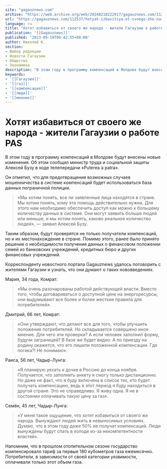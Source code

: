 ```yaml
---
site: "gagauznews.com"
archive: "https://web.archive.org/web/20240218222917/gagauznews.com/112537/hotyat-izbavitsya-ot-svoego-zhe-naroda-zhiteli-gagauzii-o-rabote-pas.html"
url: "https://gagauznews.com/112537/hotyat-izbavitsya-ot-svoego-zhe-naroda-zhiteli-gagauzii-o-rabote-pas.html"
language: ru
title: "Хотят избавиться от своего же народа - жители Гагаузии о работе PAS"
publication: '[[Gagauznews]]'
published: '2023-09-19T09:42:55+00:00'
author: Николай К.
section:
- Выбор редакции
- Новости Гагаузии
- Общество
- Экономика
description: "В этом году в программу компенсаций в Молдове будут внесены новые изменения. Об этом сообщил министр труда и социальной защиты Алексей Бузу в ходе телепередачи «Puterea a patra». Он отметил, что для предотвращения возможных случаев мошенничества в системе компенсаций будет использоваться база данных пограничной полиции. «Мы хотим понять, все ли заявленные лица находятся в стране. Мы хотим понять, кому эта помощь действительно нужна. Для этого нам необходимо обеспечить доступ как можно к большему количеству данных в системе. Они могут заявить больше людей или меньше, и мы хотим понять, каково реальное количество людей», — заявил Алексей Бузу. Таким образом, будут проверятся […]"
keywords:
- '[[Гагаузия]]'
- '[[газ]]'
- '[[компенсация]]'
- '[[люди]]'
- '[[мнение]]'
---
```


# Хотят избавиться от своего же народа - жители Гагаузии о работе PAS

В этом году в программу компенсаций в Молдове будут внесены новые изменения. Об этом сообщил министр труда и социальной защиты Алексей Бузу в ходе телепередачи «Puterea a patra».

Он отметил, что для предотвращения возможных случаев мошенничества в системе компенсаций будет использоваться база данных пограничной полиции.

> «Мы хотим понять, все ли заявленные лица находятся в стране. Мы хотим понять, кому эта помощь действительно нужна. Для этого нам необходимо обеспечить доступ как можно к большему количеству данных в системе. Они могут заявить больше людей или меньше, и мы хотим понять, каково реальное количество людей», — заявил Алексей Бузу.

Таким образом, будут проверятся не только получатели компенсаций, но и их местонахождение в стране. Помимо этого, ранее было принято решение о необходимости получения данных о финансовом положении семей из банковских учреждений, кредитных бюро и других финансовых учреждений.

Корреспонденту новостного портала Gagauznews удалось поговорить с жителями Гагаузии и узнать, что они думают о таких нововведениях.

Мария, 34 года, Комрат:

> «Мы очень разочарованы работой действующей власти. Вместо того, чтобы договариваться о доступной цене на энергоресурсы, они выдумывают все более и более жесткие правила для потребителей».

Дмитрий, 66 лет, Комрат:

> «Они утверждают, что делают все для того, чтобы улучшить положение потребителей. Но складывается совершено иное мнение. Для чего эти проверки? А если человек заполнил форму, будучи заграницей? В базе же будет видно. А по приезду на родину окажется, что его лишили положенной компенсации. Где логика?! Не понимаю».

Раиса, 56 лет, Чадыр-Лунга:

> «Я планирую уехать к дочке в Россию до конца ноября. Получается, что заполнить анкету я смогу только дистанционно. Но даже не факт, что я буду включена в список тех, кто будет получать компенсацию, ведь в этот период я буду находиться в другой стране. Это не справедливо. Я живу одна. Я не в состоянии оплачивать такую цену за газ».

Семён, 45 лет, Чадыр-Лунга:

> «У меня такое ощущение, что хотят избавиться от своего же народа. Вынуждают людей жить в невыносимых условиях. Думаю, что в этом году даже 50% не получат компенсаций. Люди вынуждены будут спать в холоде из-за некомпетентности властей».

Напомним, что в прошлом отопительном сезоне государство компенсировало тариф за первые 180 кубометров газа ежемесячно. Потребители, в зависимости от своей категории уязвимости, оплачивали только этот объем газа.